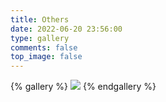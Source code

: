 ```yaml
---
title: Others
date: 2022-06-20 23:56:00
type: gallery
comments: false
top_image: false
---
```


{% gallery %}
![](/img/self.png)
{% endgallery %}


